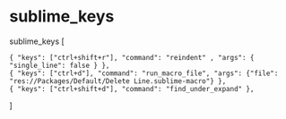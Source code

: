 # sublime_keys

sublime_keys
[

	{ "keys": ["ctrl+shift+r"], "command": "reindent" , "args": { "single_line": false } },
	{ "keys": ["ctrl+d"], "command": "run_macro_file", "args": {"file": "res://Packages/Default/Delete Line.sublime-macro"} },
	{ "keys": ["ctrl+shift+d"], "command": "find_under_expand" },
	
	
]
